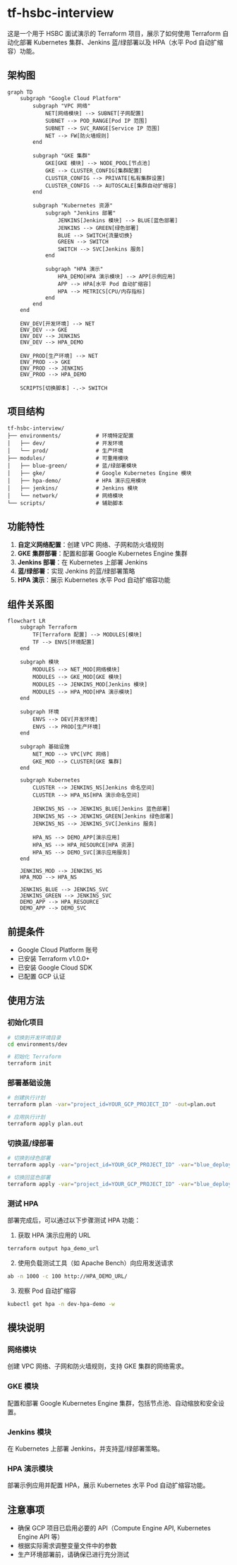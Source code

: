 # tf-hsbc-interview

这是一个用于 HSBC 面试演示的 Terraform 项目，展示了如何使用 Terraform 自动化部署 Kubernetes 集群、Jenkins 蓝/绿部署以及 HPA（水平 Pod 自动扩缩容）功能。

## 架构图

```mermaid
graph TD
    subgraph "Google Cloud Platform"
        subgraph "VPC 网络"
            NET[网络模块] --> SUBNET[子网配置]
            SUBNET --> POD_RANGE[Pod IP 范围]
            SUBNET --> SVC_RANGE[Service IP 范围]
            NET --> FW[防火墙规则]
        end

        subgraph "GKE 集群"
            GKE[GKE 模块] --> NODE_POOL[节点池]
            GKE --> CLUSTER_CONFIG[集群配置]
            CLUSTER_CONFIG --> PRIVATE[私有集群设置]
            CLUSTER_CONFIG --> AUTOSCALE[集群自动扩缩容]
        end

        subgraph "Kubernetes 资源"
            subgraph "Jenkins 部署"
                JENKINS[Jenkins 模块] --> BLUE[蓝色部署]
                JENKINS --> GREEN[绿色部署]
                BLUE --> SWITCH{流量切换}
                GREEN --> SWITCH
                SWITCH --> SVC[Jenkins 服务]
            end

            subgraph "HPA 演示"
                HPA_DEMO[HPA 演示模块] --> APP[示例应用]
                APP --> HPA[水平 Pod 自动扩缩容]
                HPA --> METRICS[CPU/内存指标]
            end
        end
    end

    ENV_DEV[开发环境] --> NET
    ENV_DEV --> GKE
    ENV_DEV --> JENKINS
    ENV_DEV --> HPA_DEMO

    ENV_PROD[生产环境] --> NET
    ENV_PROD --> GKE
    ENV_PROD --> JENKINS
    ENV_PROD --> HPA_DEMO

    SCRIPTS[切换脚本] -.-> SWITCH
```

## 项目结构

```
tf-hsbc-interview/
├── environments/           # 环境特定配置
│   ├── dev/                # 开发环境
│   └── prod/               # 生产环境
├── modules/                # 可重用模块
│   ├── blue-green/         # 蓝/绿部署模块
│   ├── gke/                # Google Kubernetes Engine 模块
│   ├── hpa-demo/           # HPA 演示应用模块
│   ├── jenkins/            # Jenkins 模块
│   └── network/            # 网络模块
└── scripts/                # 辅助脚本
```

## 功能特性

1. **自定义网络配置**：创建 VPC 网络、子网和防火墙规则
2. **GKE 集群部署**：配置和部署 Google Kubernetes Engine 集群
3. **Jenkins 部署**：在 Kubernetes 上部署 Jenkins
4. **蓝/绿部署**：实现 Jenkins 的蓝/绿部署策略
5. **HPA 演示**：展示 Kubernetes 水平 Pod 自动扩缩容功能

## 组件关系图

```mermaid
flowchart LR
    subgraph Terraform
        TF[Terraform 配置] --> MODULES[模块]
        TF --> ENVS[环境配置]
    end
    
    subgraph 模块
        MODULES --> NET_MOD[网络模块]
        MODULES --> GKE_MOD[GKE 模块]
        MODULES --> JENKINS_MOD[Jenkins 模块]
        MODULES --> HPA_MOD[HPA 演示模块]
    end
    
    subgraph 环境
        ENVS --> DEV[开发环境]
        ENVS --> PROD[生产环境]
    end
    
    subgraph 基础设施
        NET_MOD --> VPC[VPC 网络]
        GKE_MOD --> CLUSTER[GKE 集群]
    end
    
    subgraph Kubernetes
        CLUSTER --> JENKINS_NS[Jenkins 命名空间]
        CLUSTER --> HPA_NS[HPA 演示命名空间]
        
        JENKINS_NS --> JENKINS_BLUE[Jenkins 蓝色部署]
        JENKINS_NS --> JENKINS_GREEN[Jenkins 绿色部署]
        JENKINS_NS --> JENKINS_SVC[Jenkins 服务]
        
        HPA_NS --> DEMO_APP[演示应用]
        HPA_NS --> HPA_RESOURCE[HPA 资源]
        HPA_NS --> DEMO_SVC[演示应用服务]
    end
    
    JENKINS_MOD --> JENKINS_NS
    HPA_MOD --> HPA_NS
    
    JENKINS_BLUE --> JENKINS_SVC
    JENKINS_GREEN --> JENKINS_SVC
    DEMO_APP --> HPA_RESOURCE
    DEMO_APP --> DEMO_SVC
```

## 前提条件

- Google Cloud Platform 账号
- 已安装 Terraform v1.0.0+
- 已安装 Google Cloud SDK
- 已配置 GCP 认证

## 使用方法

### 初始化项目

```bash
# 切换到开发环境目录
cd environments/dev

# 初始化 Terraform
terraform init
```

### 部署基础设施

```bash
# 创建执行计划
terraform plan -var="project_id=YOUR_GCP_PROJECT_ID" -out=plan.out

# 应用执行计划
terraform apply plan.out
```

### 切换蓝/绿部署

```bash
# 切换到绿色部署
terraform apply -var="project_id=YOUR_GCP_PROJECT_ID" -var="blue_deployment_active=false"

# 切换回蓝色部署
terraform apply -var="project_id=YOUR_GCP_PROJECT_ID" -var="blue_deployment_active=true"
```

### 测试 HPA

部署完成后，可以通过以下步骤测试 HPA 功能：

1. 获取 HPA 演示应用的 URL
```bash
terraform output hpa_demo_url
```

2. 使用负载测试工具（如 Apache Bench）向应用发送请求
```bash
ab -n 1000 -c 100 http://HPA_DEMO_URL/
```

3. 观察 Pod 自动扩缩容
```bash
kubectl get hpa -n dev-hpa-demo -w
```

## 模块说明

### 网络模块

创建 VPC 网络、子网和防火墙规则，支持 GKE 集群的网络需求。

### GKE 模块

配置和部署 Google Kubernetes Engine 集群，包括节点池、自动缩放和安全设置。

### Jenkins 模块

在 Kubernetes 上部署 Jenkins，并支持蓝/绿部署策略。

### HPA 演示模块

部署示例应用并配置 HPA，展示 Kubernetes 水平 Pod 自动扩缩容功能。

## 注意事项

- 确保 GCP 项目已启用必要的 API（Compute Engine API, Kubernetes Engine API 等）
- 根据实际需求调整变量文件中的参数
- 生产环境部署前，请确保已进行充分测试
